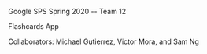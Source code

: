 Google SPS Spring 2020 -- Team 12

Flashcards App

Collaborators: Michael Gutierrez, Victor Mora, and Sam Ng